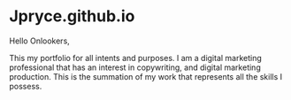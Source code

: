 # Jpryce.github.io

Hello Onlookers,

This my portfolio for all intents and purposes. 
I am a digital marketing professional that has an interest in copywriting, and digital marketing production.
This is the summation of my work that represents all the skills I possess.
